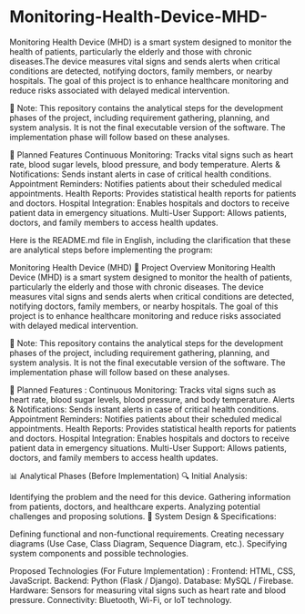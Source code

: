 # Monitoring-Health-Device-MHD-
Monitoring Health Device (MHD) is a smart system designed to monitor the health of patients, particularly the elderly and those with chronic diseases.The device measures vital signs and sends alerts when critical conditions are detected, notifying doctors, family members, or nearby hospitals. The goal of this project is to enhance healthcare monitoring and reduce risks associated with delayed medical intervention.

🚨 Note:
This repository contains the analytical steps for the development phases of the project, including requirement gathering, planning, and system analysis. It is not the final executable version of the software. The implementation phase will follow based on these analyses.



🚀 Planned Features
Continuous Monitoring: Tracks vital signs such as heart rate, blood sugar levels, blood pressure, and body temperature.
Alerts & Notifications: Sends instant alerts in case of critical health conditions.
Appointment Reminders: Notifies patients about their scheduled medical appointments.
Health Reports: Provides statistical health reports for patients and doctors.
Hospital Integration: Enables hospitals and doctors to receive patient data in emergency situations.
Multi-User Support: Allows patients, doctors, and family members to access health updates.



Here is the README.md file in English, including the clarification that these are analytical steps before implementing the program:

Monitoring Health Device (MHD)
📌 Project Overview
Monitoring Health Device (MHD) is a smart system designed to monitor the health of patients, particularly the elderly and those with chronic diseases. The device measures vital signs and sends alerts when critical conditions are detected, notifying doctors, family members, or nearby hospitals. The goal of this project is to enhance healthcare monitoring and reduce risks associated with delayed medical intervention.

🚨 Note:
This repository contains the analytical steps for the development phases of the project, including requirement gathering, planning, and system analysis. It is not the final executable version of the software. The implementation phase will follow based on these analyses.

🚀 Planned Features :
Continuous Monitoring: Tracks vital signs such as heart rate, blood sugar levels, blood pressure, and body temperature.
Alerts & Notifications: Sends instant alerts in case of critical health conditions.
Appointment Reminders: Notifies patients about their scheduled medical appointments.
Health Reports: Provides statistical health reports for patients and doctors.
Hospital Integration: Enables hospitals and doctors to receive patient data in emergency situations.
Multi-User Support: Allows patients, doctors, and family members to access health updates.


📊 Analytical Phases (Before Implementation)
🔍 Initial Analysis:

Identifying the problem and the need for this device.
Gathering information from patients, doctors, and healthcare experts.
Analyzing potential challenges and proposing solutions.
📝 System Design & Specifications:

Defining functional and non-functional requirements.
Creating necessary diagrams (Use Case, Class Diagram, Sequence Diagram, etc.).
Specifying system components and possible technologies.


 Proposed Technologies (For Future Implementation) :
Frontend: HTML, CSS, JavaScript.
Backend: Python (Flask / Django).
Database: MySQL / Firebase.
Hardware: Sensors for measuring vital signs such as heart rate and blood pressure.
Connectivity: Bluetooth, Wi-Fi, or IoT technology.
